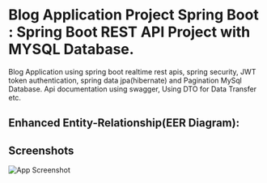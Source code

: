 
# Blog Application Project Spring Boot : Spring Boot REST API Project with MYSQL Database.

Blog Application using spring boot realtime rest apis, spring security, JWT token authentication, spring data jpa(hibernate) and Pagination MySql Database. Api documentation using swagger, Using DTO for Data Transfer etc.


## Enhanced Entity-Relationship(EER Diagram): 
## Screenshots

![App Screenshot]("/blogging/EERDiagram.png")

